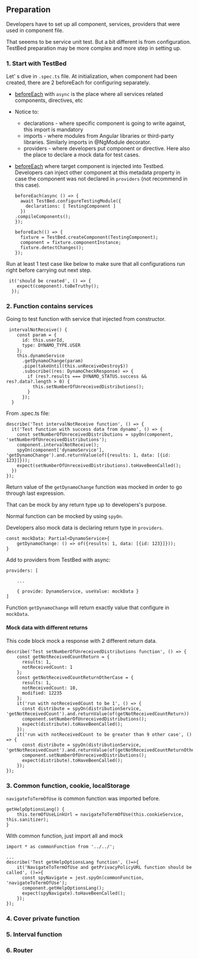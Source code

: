 ## Preparation
Developers have to set up all component, services, providers that were used in component file.

That seeems to be service unit test. But a bit different is from configuration. TestBed preparation may be more complex and more step in setting up.
### 1. Start with TestBed
Let' s dive in `.spec.ts` file. At initialization, when component had been created, there are 2 beforeEach for configuring separately.

- <ins>beforeEach</ins> with `async` is the place where all services related components, directives, etc
- Notice to: 
    - declarations - where specific component is going to write against, this import is mandatory 
    - imports - where modules from Angular libraries or third-party libraries. Similarly imports in @NgModule decorator.
    - providers - where developers put component or directive. Here also the place to declare a mock data for test cases.
- <ins>beforeEach</ins> where target component is injected into Testbed. 
Developers can inject other component at this metadata property in case the component was not declared in `providers` (not recommend in this case).

      beforeEach(async () => {
        await TestBed.configureTestingModule({
          declarations: [ TestingComponent ]
        })
      .compileComponents();
      });

      beforeEach(() => {
        fixture = TestBed.createComponent(TestingComponent);
        component = fixture.componentInstance;
        fixture.detectChanges();
      });
   
 Run at least 1 test case like below to make sure that all configurations run right before carrying out next step.
 
     it('should be created', () => {
        expect(component).toBeTruthy();
      });
 
 ### 2. Function contains services
 Going to test function with service that injected from constructor.
 
     intervalNotReceive() {
        const param = {
          id: this.userId,
          type: DYNAMO_TYPE.USER
        };
        this.dynamoService
          .getDynamoChange(param)
          .pipe(takeUntil(this.unReceiveDestroy$))
          .subscribe((res: DynamoCheckResponse) => {
            if (res?.results === DYNAMO_STATUS.success && res?.data?.length > 0) {
              this.setNumberOfUnreceivedDistributions();
            }
          });
      }
From .spec.ts file:
  
    describe('Test intervalNotReceive function', () => {
      it('Test function with success data from dynamo', () => {
        const setNumberOfUnreceivedDistributions = spyOn(component, 'setNumberOfUnreceivedDistributions');
        component.intervalNotReceive();
        spyOn(component['dynamoService'], 'getDynamoChange').and.returnValue(of({results: 1, data: [{id: 123}]}));
        expect(setNumberOfUnreceivedDistributions).toHaveBeenCalled();
      })
    });
Return value of the `getDynamoChange` function was mocked in order to go through last expression. 

That can be mock by any return type up to developers's purpose.

Normal function can be mocked by using `spyOn`.

Developers also mock data is declaring return type in `providers`.

    const mockData: Partial<DynamoService>{
        getDynamoChange: () => of({results: 1, data: [{id: 123}]}));
    }
    
Add to providers from TestBed with async:

    providers: [
    
        ...
        
        { provide: DynamoService, useValue: mockData }
    ]

Function `getDynamoChange` will return exactly value that configure in `mockData`.

#### Mock data with different returns
This code block mock a response with 2 different return data.

    describe('Test setNumberOfUnreceivedDistributions function', () => {
        const getNotReceivedCountReturn = {
          results: 1,
          notReceivedCount: 1
        };
        const getNotReceivedCountReturnOtherCase = {
          results: 1,
          notReceivedCount: 10,
          modified: 12235
        };
        it('run with notReceivedCount to be 1', () => {
          const distribute = spyOn(distributionService, 'getNotReceivedCount').and.returnValue(of(getNotReceivedCountReturn))
          component.setNumberOfUnreceivedDistributions();
          expect(distribute).toHaveBeenCalled();
        });
        it('run with notReceivedCount to be greater than 9 other case', () => {
          const distribute = spyOn(distributionService, 'getNotReceivedCount').and.returnValue(of(getNotReceivedCountReturnOtherCase))
          component.setNumberOfUnreceivedDistributions();
          expect(distribute).toHaveBeenCalled();
        });
    });
 
### 3. Common function, cookie, localStorage
`navigateToTermOfUse` is common function was imported before.

    getHelpOptionsLang() {
        this.termOfUseLinkUrl = navigateToTermOfUse(this.cookieService, this.sanitizer);
    }
With common function, just import all and mock

    import * as commonFunction from '../../';
    
    ...
    describe('Test getHelpOptionsLang function', ()=>{
        it('NavigateToTermOfUse and getPrivacyPolicyURL function should be called', ()=>{
          const spyNavigate = jest.spyOn(commonFunction, 'navigateToTermOfUse');
          component.getHelpOptionsLang();
          expect(spyNavigate).toHaveBeenCalled();
        });
    });
### 4. Cover private function
### 5. Interval function
### 6. Router
 
 
 


 
